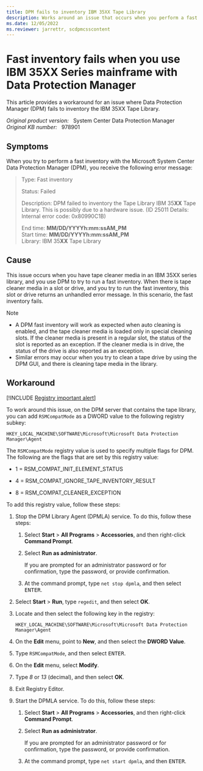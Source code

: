 ```yaml
---
title: DPM fails to inventory IBM 35XX Tape Library
description: Works around an issue that occurs when you perform a fast inventory with Data Protection Manager.
ms.date: 12/05/2022
ms.reviewer: jarrettr, scdpmcsscontent
---
```

# Fast inventory fails when you use IBM 35XX Series mainframe with Data Protection Manager

This article provides a workaround for an issue where Data Protection Manager (DPM) fails to inventory the IBM 35XX Tape Library.

_Original product version:_ &nbsp; System Center Data Protection Manager  
_Original KB number:_ &nbsp; 978901

## Symptoms

When you try to perform a fast inventory with the Microsoft System Center Data Protection Manager (DPM), you receive the following error message:

> Type: Fast inventory
>
> Status: Failed
>
> Description: DPM failed to inventory the Tape Library IBM 35**XX** Tape Library. This is possibly due to a hardware issue. (ID 25011 Details: Internal error code: 0x80990C1B)
>
> End time: **MM/DD/YYYYh:mm:ssAM_PM**  
> Start time: **MM/DD/YYYYh:mm:ssAM_PM**  
> Library: IBM 35**XX** Tape Library

## Cause

This issue occurs when you have tape cleaner media in an IBM 35XX series library, and you use DPM to try to run a fast inventory. When there is tape cleaner media in a slot or drive, and you try to run the fast inventory, this slot or drive returns an unhandled error message. In this scenario, the fast inventory fails.

> [!NOTE]
>
> - A DPM fast inventory will work as expected when auto cleaning is enabled, and the tape cleaner media is loaded only in special cleaning slots. If the cleaner media is present in a regular slot, the status of the slot is reported as an exception. If the cleaner media is in drive, the status of the drive is also reported as an exception.
> - Similar errors may occur when you try to clean a tape drive by using the DPM GUI, and there is cleaning tape media in the library.

## Workaround

[!INCLUDE [Registry important alert](../../includes/registry-important-alert.md)]

To work around this issue, on the DPM server that contains the tape library, you can add `RSMCompatMode` as a DWORD value to the following registry subkey:

`HKEY_LOCAL_MACHINE\SOFTWARE\Microsoft\Microsoft Data Protection Manager\Agent`

The `RSMCompatMode` registry value is used to specify multiple flags for DPM. The following are the flags that are set by this registry value:

- 1 = RSM_COMPAT_INIT_ELEMENT_STATUS

- 4 = RSM_COMPAT_IGNORE_TAPE_INVENTORY_RESULT

- 8 = RSM_COMPAT_CLEANER_EXCEPTION

To add this registry value, follow these steps:

1. Stop the DPM Library Agent (DPMLA) service. To do this, follow these steps:

    1. Select **Start** > **All Programs** > **Accessories**, and then right-click **Command Prompt**.

    2. Select **Run as administrator**.

        If you are prompted for an administrator password or for confirmation, type the password, or provide confirmation.

    3. At the command prompt, type `net stop dpmla`, and then select <kbd>ENTER</kbd>.

2. Select **Start** > **Run**, type `regedit`, and then select **OK**.

3. Locate and then select the following key in the registry:

    `HKEY_LOCAL_MACHINE\SOFTWARE\Microsoft\Microsoft Data Protection Manager\Agent`

4. On the **Edit** menu, point to **New**, and then select the **DWORD Value**.

5. Type `RSMCompatMode`, and then select <kbd>ENTER</kbd>.

6. On the **Edit** menu, select **Modify**.

7. Type *8* or *13* (decimal), and then select **OK**.

8. Exit Registry Editor.

9. Start the DPMLA service. To do this, follow these steps:

    1. Select **Start** > **All Programs** > **Accessories**, and then right-click **Command Prompt**.

    2. Select **Run as administrator**.

        If you are prompted for an administrator password or for confirmation, type the password, or provide confirmation.

    3. At the command prompt, type `net start dpmla`, and then <kbd>ENTER</kbd>.
